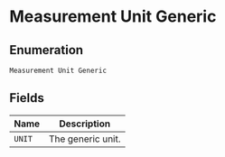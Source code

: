 
# Measurement Unit Generic

## Enumeration

`Measurement Unit Generic`

## Fields

| Name | Description |
|  --- | --- |
| `UNIT` | The generic unit. |

